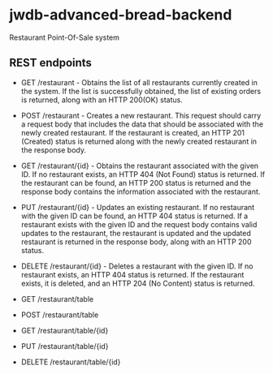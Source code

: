 # jwdb-advanced-bread-backend
Restaurant Point-Of-Sale system

## REST endpoints

* GET /restaurant - Obtains the list of all restaurants currently created in the system. If the list is successfully obtained, the list of existing orders is returned, along with an HTTP 200(OK) status.
* POST /restaurant - Creates a new restaurant. This request should carry a request body that includes the data that should be associated with the newly created restaurant. If the restaurant is created, an HTTP 201 (Created) status is returned along with the newly created restaurant in the response body.
* GET /restaurant/{id} - Obtains the restaurant associated with the given ID. If no restaurant exists, an HTTP 404 (Not Found) status is returned. If the restaurant can be found, an HTTP 200 status is returned and the response body contains the information associated with the restaurant.
* PUT /restaurant/{id} - Updates an existing restaurant. If no restaurant with the given ID can be found, an HTTP 404 status is returned. If a restaurant exists with the given ID and the request body contains valid updates to the restaurant, the restaurant is updated and the updated restaurant is returned in the response body, along with an HTTP 200 status.
* DELETE /restaurant/{id} - Deletes a restaurant with the given ID. If no restaurant exists, an HTTP 404 status is returned. If the restaurant exists, it is deleted, and an HTTP 204 (No Content) status is returned.

* GET /restaurant/table
* POST /restaurant/table
* GET /restaurant/table/{id}
* PUT /restaurant/table/{id}
* DELETE /restaurant/table/{id}


